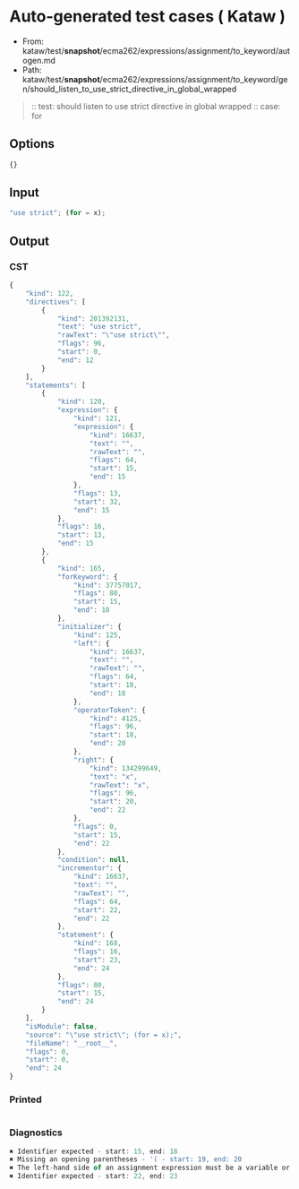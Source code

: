 # Auto-generated test cases ( Kataw )
- From: kataw/test/__snapshot__/ecma262/expressions/assignment/to_keyword/autogen.md
- Path: kataw/test/__snapshot__/ecma262/expressions/assignment/to_keyword/gen/should_listen_to_use_strict_directive_in_global_wrapped
> :: test: should listen to use strict directive in global wrapped
> :: case: for
## Options

`````js
{}
`````
## Input

`````js
"use strict"; (for = x);
`````
## Output

### CST

```javascript
{
    "kind": 122,
    "directives": [
        {
            "kind": 201392131,
            "text": "use strict",
            "rawText": "\"use strict\"",
            "flags": 96,
            "start": 0,
            "end": 12
        }
    ],
    "statements": [
        {
            "kind": 120,
            "expression": {
                "kind": 121,
                "expression": {
                    "kind": 16637,
                    "text": "",
                    "rawText": "",
                    "flags": 64,
                    "start": 15,
                    "end": 15
                },
                "flags": 13,
                "start": 32,
                "end": 15
            },
            "flags": 16,
            "start": 13,
            "end": 15
        },
        {
            "kind": 165,
            "forKeyword": {
                "kind": 37757017,
                "flags": 80,
                "start": 15,
                "end": 18
            },
            "initializer": {
                "kind": 125,
                "left": {
                    "kind": 16637,
                    "text": "",
                    "rawText": "",
                    "flags": 64,
                    "start": 18,
                    "end": 18
                },
                "operatorToken": {
                    "kind": 4125,
                    "flags": 96,
                    "start": 18,
                    "end": 20
                },
                "right": {
                    "kind": 134299649,
                    "text": "x",
                    "rawText": "x",
                    "flags": 96,
                    "start": 20,
                    "end": 22
                },
                "flags": 0,
                "start": 15,
                "end": 22
            },
            "condition": null,
            "incrementor": {
                "kind": 16637,
                "text": "",
                "rawText": "",
                "flags": 64,
                "start": 22,
                "end": 22
            },
            "statement": {
                "kind": 168,
                "flags": 16,
                "start": 23,
                "end": 24
            },
            "flags": 80,
            "start": 15,
            "end": 24
        }
    ],
    "isModule": false,
    "source": "\"use strict\"; (for = x);",
    "fileName": "__root__",
    "flags": 0,
    "start": 0,
    "end": 24
}
```

### Printed

```javascript

```

### Diagnostics

```javascript
✖ Identifier expected - start: 15, end: 18
✖ Missing an opening parentheses - '( - start: 19, end: 20
✖ The left-hand side of an assignment expression must be a variable or a property access - start: 18, end: 20
✖ Identifier expected - start: 22, end: 23

```

